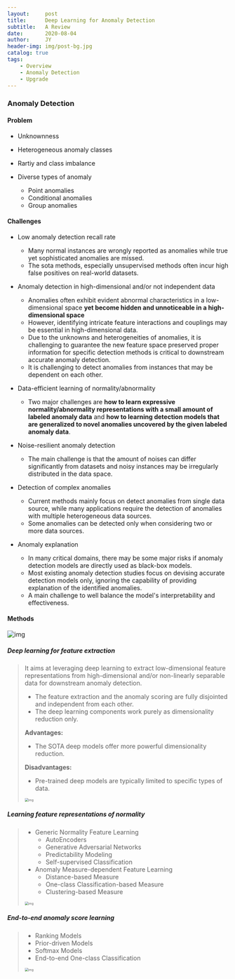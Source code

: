 ```yaml
---
layout:     post
title:      Deep Learning for Anomaly Detection 
subtitle:   A Review
date:       2020-08-04
author:     JY
header-img: img/post-bg.jpg
catalog: true
tags:
    - Overview
    - Anomaly Detection
    - Upgrade
---
```




### Anomaly Detection

#### Problem

- Unknownness
- Heterogeneous anomaly classes

- Rartiy and class imbalance
- Diverse types of anomaly
  - Point anomalies
  - Conditional anomalies
  - Group anomalies



#### Challenges

- Low anomaly detection recall rate
  - Many normal instances are wrongly reported as anomalies while true yet sophisticated anomalies are missed.
  - The sota methods, especially unsupervised methods often incur high false positives on real-world datasets.

- Anomaly detection in high-dimensional and/or not independent data
  - Anomalies often exhibit evident abnormal characteristics in a low-dimensional space **yet become hidden and unnoticeable in a high-dimensional space**
  - However, identifying intricate feature interactions and couplings may be essential in high-dimensional data.
  - Due to the unknowns and heterogeneities of anomalies, it is challenging to guarantee the new feature space preserved proper information for specific detection methods is critical to downstream accurate anomaly detection.
  - It is challenging to detect anomalies from instances that may be dependent on each other.

- Data-efficient learning of normality/abnormality
  - Two major challenges are **how to learn expressive normality/abnormality representations with a small amount of labeled anomaly data** and **how to learning detection models that are generalized to novel anomalies uncovered by the given labeled anomaly data**.
- Noise-resilient anomaly detection
  - The main challenge is that the amount of noises can differ significantly from datasets and noisy instances may be irregularly distributed in the data space.
- Detection of complex anomalies
  - Current methods mainly focus on detect anomalies from single data source, while many applications require the detection of anomalies with multiple heterogeneous data sources.
  - Some anomalies can be detected only when considering two or more data sources.

- Anomaly explanation
  - In many critical domains, there may be some major risks if anomaly detection models are directly used as black-box models.
  - Most existing anomaly detection studies focus on devising accurate detection models only, ignoring the capability of providing explanation of the identified anomalies.
  - A main challenge to well balance the model's interpretability and effectiveness.



#### Methods

![img](https://github.com/ZJU-CVs/zju-cvs.github.io/raw/master/img/notes/AD.png)

##### Deep learning for feature extraction

> It aims at leveraging deep learning to extract low-dimensional feature representations from high-dimensional and/or non-linearly separable data for downstream anomaly detection.
>
> - The feature extraction and the anomaly scoring are fully disjointed and independent from each other.
> - The deep learning components work purely as dimensionality reduction only.
>
> **Advantages:**
>
> - The SOTA deep models offer more powerful dimensionality reduction.
>
> **Disadvantages:**
>
> - Pre-trained deep models are typically limited to specific types of data.
>
> <img src="https://github.com/ZJU-CVs/zju-cvs.github.io/raw/master/img/notes/AD1.png" alt="img" style="zoom:50%;" />

##### Learning feature representations of normality 

> - Generic Normality Feature Learning
>   - AutoEncoders
>   - Generative Adversarial Networks
>   - Predictability Modeling
>   - Self-supervised Classification
> - Anomaly Measure-dependent Feature Learning
>   - Distance-based Measure
>   - One-class Classification-based Measure
>   - Clustering-based Measure
>
> <img src="https://github.com/ZJU-CVs/zju-cvs.github.io/raw/master/img/notes/AD2.png" alt="img" style="zoom:50%;" />

##### End-to-end anomaly score learning

> - Ranking Models
> - Prior-driven Models
> - Softmax Models
> - End-to-end One-class Classification
>
> <img src="https://github.com/ZJU-CVs/zju-cvs.github.io/raw/master/img/notes/AD3.png" alt="img" style="zoom:50%;" />